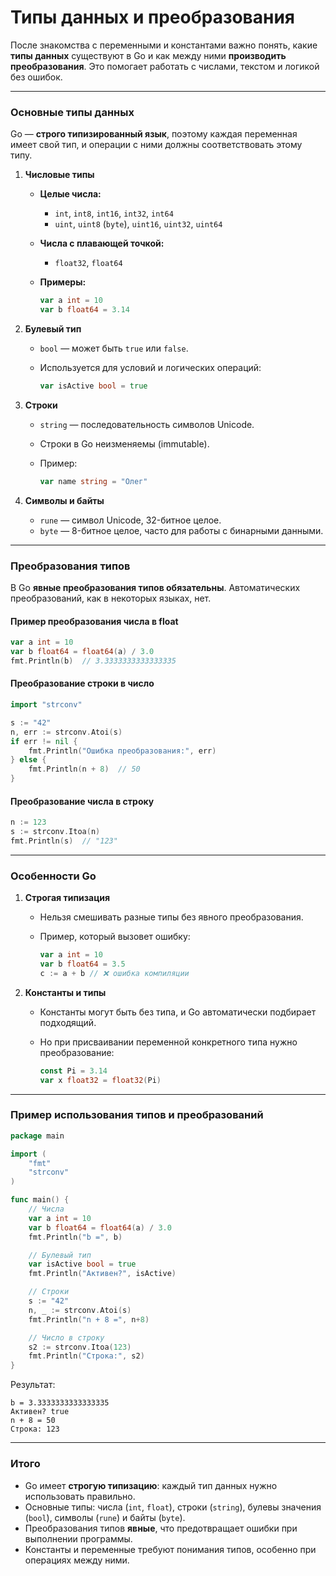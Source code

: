# Типы данных и преобразования

После знакомства с переменными и константами важно понять, какие **типы данных** существуют в Go и как между ними **производить преобразования**. Это помогает работать с числами, текстом и логикой без ошибок.

---

### Основные типы данных

Go — **строго типизированный язык**, поэтому каждая переменная имеет свой тип, и операции с ними должны соответствовать этому типу.

1. **Числовые типы**

   * **Целые числа:**

     * `int`, `int8`, `int16`, `int32`, `int64`
     * `uint`, `uint8` (`byte`), `uint16`, `uint32`, `uint64`
   * **Числа с плавающей точкой:**

     * `float32`, `float64`
   * **Примеры:**

     ```go
     var a int = 10
     var b float64 = 3.14
     ```

2. **Булевый тип**

   * `bool` — может быть `true` или `false`.
   * Используется для условий и логических операций:

     ```go
     var isActive bool = true
     ```

3. **Строки**

   * `string` — последовательность символов Unicode.
   * Строки в Go неизменяемы (immutable).
   * Пример:

     ```go
     var name string = "Олег"
     ```

4. **Символы и байты**

   * `rune` — символ Unicode, 32-битное целое.
   * `byte` — 8-битное целое, часто для работы с бинарными данными.

---

### Преобразования типов

В Go **явные преобразования типов обязательны**. Автоматических преобразований, как в некоторых языках, нет.

#### Пример преобразования числа в float

```go
var a int = 10
var b float64 = float64(a) / 3.0
fmt.Println(b)  // 3.3333333333333335
```

#### Преобразование строки в число

```go
import "strconv"

s := "42"
n, err := strconv.Atoi(s)
if err != nil {
    fmt.Println("Ошибка преобразования:", err)
} else {
    fmt.Println(n + 8)  // 50
}
```

#### Преобразование числа в строку

```go
n := 123
s := strconv.Itoa(n)
fmt.Println(s)  // "123"
```

---

### Особенности Go

1. **Строгая типизация**

   * Нельзя смешивать разные типы без явного преобразования.
   * Пример, который вызовет ошибку:

     ```go
     var a int = 10
     var b float64 = 3.5
     c := a + b // ❌ ошибка компиляции
     ```

2. **Константы и типы**

   * Константы могут быть без типа, и Go автоматически подбирает подходящий.
   * Но при присваивании переменной конкретного типа нужно преобразование:

     ```go
     const Pi = 3.14
     var x float32 = float32(Pi)
     ```

---

### Пример использования типов и преобразований

```go
package main

import (
    "fmt"
    "strconv"
)

func main() {
    // Числа
    var a int = 10
    var b float64 = float64(a) / 3.0
    fmt.Println("b =", b)

    // Булевый тип
    var isActive bool = true
    fmt.Println("Активен?", isActive)

    // Строки
    s := "42"
    n, _ := strconv.Atoi(s)
    fmt.Println("n + 8 =", n+8)

    // Число в строку
    s2 := strconv.Itoa(123)
    fmt.Println("Строка:", s2)
}
```

Результат:

```
b = 3.3333333333333335
Активен? true
n + 8 = 50
Строка: 123
```

---

### Итого

* Go имеет **строгую типизацию**: каждый тип данных нужно использовать правильно.
* Основные типы: числа (`int`, `float`), строки (`string`), булевы значения (`bool`), символы (`rune`) и байты (`byte`).
* Преобразования типов **явные**, что предотвращает ошибки при выполнении программы.
* Константы и переменные требуют понимания типов, особенно при операциях между ними.